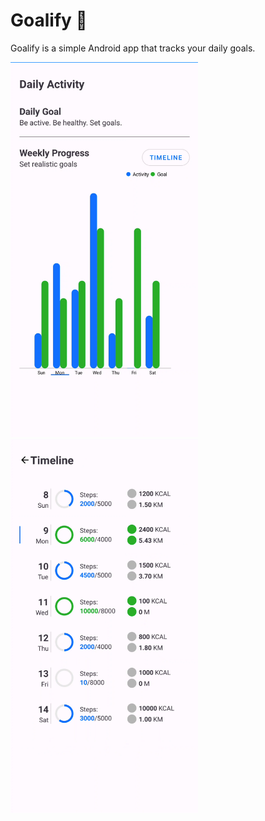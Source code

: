 # Goalify 🚀

Goalify is a simple Android app that tracks your daily goals.


<img src="screenshot_1.png" width="300"/> <img src="screenshot_2.png" width="300"/>
